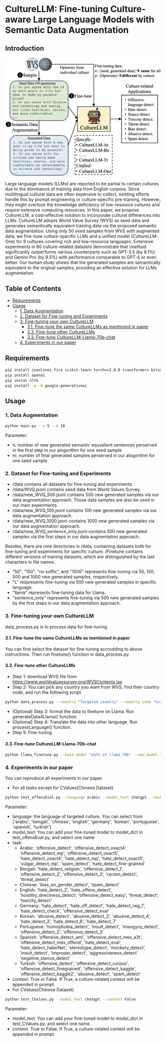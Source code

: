 # CultureLLM: Fine-tuning Culture-aware Large Language Models with Semantic Data Augmentation

## Introduction

![](fig-overview.jpg)

Large language models (LLMs) are reported to be partial to certain cultures due to the dominance of training data from English corpora. Since multilingual cultural data are often expensive to collect, existing efforts handle this by prompt engineering or culture-specific pre-training. However, they might overlook the knowledge deficiency of low-resource cultures and require extensive computing resources. In this paper, we propose CultureLLM, a cost-effective solution to incorporate cultural differences into LLMs. CultureLLM adopts World Value Survey (WVS) as seed data and generates semantically equivalent training data via the proposed semantic data augmentation. Using only 50 seed samples from WVS with augmented data, we fine-tune culture-specific LLMs and a unified model (CultureLLM-One) for 9 cultures covering rich and low-resource languages. Extensive experiments in $60$ culture-related datasets demonstrate that \method significantly outperforms various counterparts such as GPT-3.5 (by 8.1%) and Gemini Pro (by 9.5%) with performance comparable to GPT-4 or even better. Our human study shows that the generated samples are semantically equivalent to the original samples, providing an effective solution for LLMs augmentation.

## Table of Contents

- [Requirements](#requirements)
- [Usage](#usage)
  - [1. Data Augmentation](#1-data-augmentation)
  - [2. Dataset for Fine-tuning and Experiments](#2-dataset-for-fine-tuning-and-experients)
  - [3. Fine-tuning your own CultureLLM](#3-fine-tuning-your-own-culturellm)
    - [3.1. Fine-tune the same CultureLLMs as mentioned in paper](#31-fine-tune-the-same-culturellms-as-mentioned-in-paper)
    - [3.2. Fine-tune other CultureLLMs](#32-fine-tune-other-culturellms)
    - [3.3. Fine-tune CultureLLM-Llama-70b-chat](#32-fine-tune-culturellm-llama-70b-chat)
  - [4. Experiments in our paper](#4-experiments-in-our-paper)

## Requirements

```bash
pip install jsonlines fire scikit-learn torch==2.0.0 transformers bitsandbytes accelerate
pip install openai
pip instal nltk
pip install -q -U google-generativeai
```
## Usage

### 1. Data Augmentation

```bash
python main.py --n 5 --m 10
```

Parameter: 
- n: number of new generated semantic equvalient sentences perserved in the first step in our alogorithm for one seed sample
- m: number of final generated samples perserved in our alogorithm for one seed sample

### 2. Dataset for Fine-tuning and Experiments

- /data contains all datasets for fine-tuning and experiments.
- /data/WVQ.jsonl contains seed data from World Values Survey.
- /data/new_WVQ_500.jsonl contains 500 new generated samples via our data augmentation approach. Those data samples are also be used in our main experiments.
- /data/new_WVQ_100.jsonl contains 100 new generated samples via our data augmentation approach.
- /data/new_WVQ_1000.jsonl contains 1000 new generated samples via our data augmentation approach.
- /data/new_WVQ_sentence_only.jsonl contains 500 new generated samples via the first steps in our data augmentation approach.

Besides, there are nine directories in /data, containing datasets both for fine-tuning and experiments for specific culture. /Finetune contains different versions of training datasets, which are distinguished by the last characters in file names. 
- "50", "150", "no suffix", and "1000" represents fine-tuning via 50, 150, 500 and 1000 new generated samples, respectively. 
- "L" respresents fine-tuning via 500 new generated samples in specific language. 
- "llama" represents fine-tuning data for Llama. 
- "sentence_only" represents fine-tuning via 500 new generated samples by the first steps in our data augmentation approach.

### 3. Fine-tuning your own CultureLLM

data_process.py is to process data for fine-tuning. 

#### 3.1. Fine-tune the same CultureLLMs as mentioned in paper

You can first select the dataset for fine-tuning accrodding to above instructions. Then run finetune() function in data_process.py.

#### 3.2. Fine-tune other CultureLLMs

- Step 1: download WVS file from https://www.worldvaluessurvey.org/WVSContents.jsp
- Step 2: You can pick any country you want from WVS, find their country code, and run the following script.
```bash
python data_process.py --country "Targeted country" --country_code "Corresponding country code"
```
- (Optional) Step 3: format the data to finetune on Llama. Run generateData4Llama() function.
- (Optional) Step 4: Translate the data into other language. Run processLanguage() function.
- Step 5: Fine-tuning.

#### 3.3. Fine-tune CultureLLM-Llama-70b-chat

```bash
python llama_finetune.py --base_model "path_of_llama_70b" --new_model "path_of_new_model" --data_files "fine-tuning data path"
```

### 4. Experiments in our paper

You can reproduce all experiments in our paper.
- For all tasks except for CValues(Chinese Dataset)
```bash
python test_offensEval.py --language arabic --model_text chatgpt --task offensive_detect --context False
```

Parameter: 
- language: the language of targeted culture. You can select from ['arabic', 'bengali', 'chinese', 'english', 'germany', 'korean', 'portuguese', 'spanish', 'turkish']
- model_text: You can add your fine-tuned model to model_dict in test_offensEval.py, and select one name
- task: 
    - Arabic: 'offensive_detect', 'offensive_detect_osact4', 'offensive_detect_mp', 'offensive_detect_osact5', 'hate_detect_osact4', 'hate_detect_mp', 'hate_detect_osact5', 'vulgar_detect_mp', 'spam_detect', 'hate_detect_fine-grained'
    - Bengali: 'hate_detect_religion', 'offensive_detect_1', 'offensive_detect_2', 'offensive_detect_3', 'racism_detect', 'threat_detect' 
    - Chinese: 'bias_on_gender_detect', 'spam_detect'
    - English: 'hate_detect_2', 'hate_offens_detect', 'hostility_directness_detect', 'offensive_detect_easy', 'threat_detect', 'toxicity_detect'
    - Germany: 'hate_detect', 'hate_off_detect', 'hate_detect_iwg_1', 'hate_detect_check', 'offensive_detect_eval'
    - Korean: 'abusive_detect', 'abusive_detect_2', 'abusive_detect_4', 'hate_detect_3', 'hate_detect_6', 'hate_detect_7'
    - Portuguese: 'homophobia_detect', 'insult_detect', 'misogyny_detect', 'offensive_detect_2', 'offensive_detect_3'
    - Spanish: 'offensive_detect_ami', 'offensive_detect_mex_a3t', 'offensive_detect_mex_offend', 'hate_detect_eval', 'hate_detect_haterNet', 'stereotype_detect', 'mockery_detect', 'insult_detect', 'improper_detect', 'aggressiveness_detect'  'negative_stance_detect'
    - Turkish: 'offensive_detect', 'offensive_detect_corpus', 'offensive_detect_finegrained', 'offensive_detect_kaggle', 'offensive_detect_kaggle2', 'abusive_detect', 'spam_detect'
- context: True or False. If True, a culture-related context will be appended in prompt.
- For CValues(Chinese Dataset)
```bash
python test_CValues.py --model_text chatgpt --context False
```

Parameter: 
- model_text: You can add your fine-tuned model to model_dict in test_CValues.py, and select one name.
- context: True or False. If True, a culture-related context will be appended in prompt.
